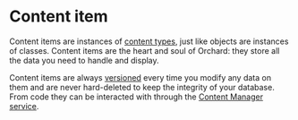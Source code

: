 # Content item

Content items are instances of [content types](ContentType.md), just like objects are instances of classes. Content items are the heart and soul of Orchard: they store all the data you need to handle and display.

Content items are always [versioned](Versioning.md) every time you modify any data on them and are never hard-deleted to keep the integrity of your database. From code they can be interacted with through the [Content Manager service](ContentManager.md).
